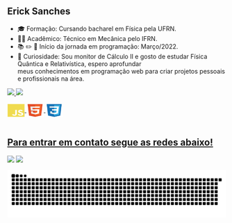 ## Erick Sanches

<ul dir="auto">
<li><g-emoji class="g-emoji" alias="mortar_board" fallback-src="https://github.githubassets.com/images/icons/emoji/unicode/1f393.png">🎓</g-emoji> Formação: Cursando bacharel em Física pela UFRN.</li>
<li><g-emoji class="g-emoji" alias="woman_technologist" fallback-src="https://github.githubassets.com/images/icons/emoji/unicode/1f469-1f4bb.png">👩‍💻</g-emoji> Acadêmico: Técnico em Mecânica pelo IFRN.</li>
<li><g-emoji class="g-emoji" alias="books" fallback-src="https://github.githubassets.com/images/icons/emoji/unicode/1f4da.png">📚</g-emoji> <g-emoji class="g-emoji" alias="pencil2" fallback-src="https://github.githubassets.com/images/icons/emoji/unicode/270f.png">✏️</g-emoji> <g-emoji class="g-emoji" alias="rocket" fallback-src="https://github.githubassets.com/images/icons/emoji/unicode/1f680.png">🚀</g-emoji> Início da jornada em programação: Março/2022.</li>
<li><g-emoji class="g-emoji" alias="mag_right" fallback-src="https://github.githubassets.com/images/icons/emoji/unicode/1f50e.png">🔎</g-emoji> Curiosidade: Sou monitor de Cálculo II e gosto de estudar Física Quântica e Relativística, espero aprofundar <br> meus conhecimentos em programação web para criar projetos pessoais e profissionais na área.</li>
</ul>
        
 <div>
  <a href="https://github.com/Ericksla7">

 <img height="170em" src="https://github-readme-stats.vercel.app/api?username=Ericksla7&show_icons=true&theme=tokyonight&include_commits=true&count_private=true"/>
  <img height="160em" src="https://github-readme-stats.vercel.app/api/top-langs/?username=Ericksla7&layout=compact&langs_count=6&theme=tokyonight"/>
</div>
<div style="display: inline_block"><br>
  <img align="center" alt="Js" height="30" width="40" src="https://raw.githubusercontent.com/devicons/devicon/master/icons/javascript/javascript-plain.svg">
  <img align="center" alt="HTML" height="30" width="40" src="https://raw.githubusercontent.com/devicons/devicon/master/icons/html5/html5-original.svg">
  <img align="center" alt="CSS" height="30" width="40" src="https://raw.githubusercontent.com/devicons/devicon/master/icons/css3/css3-original.svg">
</div>
 
 <br>
 
  ## Para entrar em contato segue as redes abaixo!
 
<div> 
  <a href="https://www.instagram.com/erickkkslla7/" target="_blank"><img src="https://img.shields.io/badge/-Instagram-%23E4405F?style=for-the-badge&logo=instagram&logoColor=white" target="_blank"></a>
  <a href = "mailto:ericksla1998@gmail.com"><img src="https://img.shields.io/badge/-Gmail-%23333?style=for-the-badge&logo=gmail&logoColor=white" target="_blank"></a>
 
 
  ![Snake animation](https://github.com/Ericksla7/Ericksla7/blob/output/github-contribution-grid-snake.svg)

</div>
